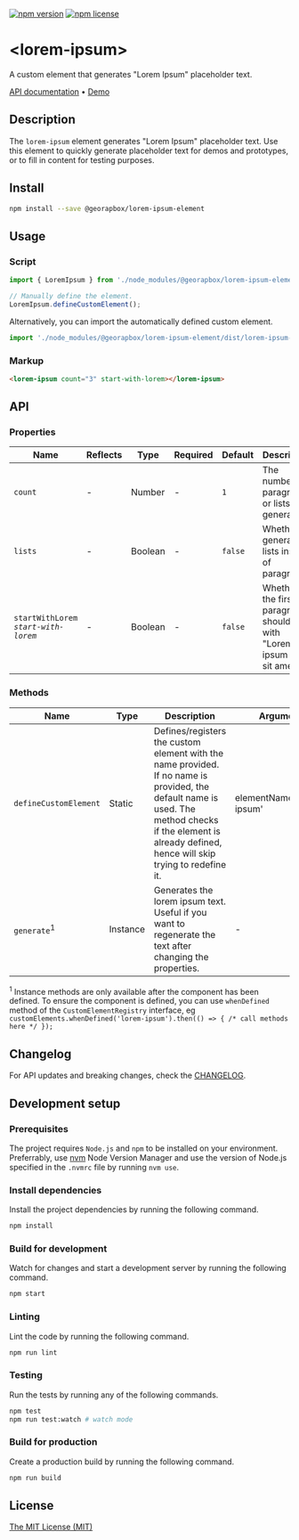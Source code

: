 [![npm version](https://img.shields.io/npm/v/@georapbox/lorem-ipsum-element.svg)](https://www.npmjs.com/package/@georapbox/lorem-ipsum-element)
[![npm license](https://img.shields.io/npm/l/@georapbox/lorem-ipsum-element.svg)](https://www.npmjs.com/package/@georapbox/lorem-ipsum-element)

[demo]: https://georapbox.github.io/lorem-ipsum-element/
[license]: https://georapbox.mit-license.org/@2024
[changelog]: https://github.com/georapbox/lorem-ipsum-element/blob/main/CHANGELOG.md

# &lt;lorem-ipsum&gt;

A custom element that generates "Lorem Ipsum" placeholder text.

[API documentation](#api) &bull; [Demo][demo]

## Description

The `lorem-ipsum` element generates "Lorem Ipsum" placeholder text. Use this element to quickly generate placeholder text for demos and prototypes, or to fill in content for testing purposes.

## Install

```sh
npm install --save @georapbox/lorem-ipsum-element
```

## Usage

### Script

```js
import { LoremIpsum } from './node_modules/@georapbox/lorem-ipsum-element/dist/lorem-ipsum.js';

// Manually define the element.
LoremIpsum.defineCustomElement();
```

Alternatively, you can import the automatically defined custom element.

```js
import './node_modules/@georapbox/lorem-ipsum-element/dist/lorem-ipsum-defined.js';
```

### Markup

```html
<lorem-ipsum count="3" start-with-lorem></lorem-ipsum>
```

## API

### Properties
| Name | Reflects | Type | Required | Default | Description |
| ---- | -------- | ---- | -------- | ------- | ----------- |
| `count` | - | Number | - | `1` | The number of paragraphs or lists to generate. |
| `lists` | - | Boolean | - | `false` | Whether to generate lists instead of paragraphs. |
| `startWithLorem`<br>*`start-with-lorem`* | - | Boolean | - | `false` | Whether the first paragraph should start with "Lorem ipsum dolor sit amet...". |

### Methods

| Name | Type | Description | Arguments |
| ---- | ---- | ----------- | --------- |
| `defineCustomElement` | Static | Defines/registers the custom element with the name provided. If no name is provided, the default name is used. The method checks if the element is already defined, hence will skip trying to redefine it. | elementName='lorem-ipsum' |
| `generate`<sup>1</sup> | Instance | Generates the lorem ipsum text. Useful if you want to regenerate the text after changing the properties. | - |

<sup>1</sup> Instance methods are only available after the component has been defined. To ensure the component is defined, you can use `whenDefined` method of the `CustomElementRegistry` interface, eg `customElements.whenDefined('lorem-ipsum').then(() => { /* call methods here */ });`

## Changelog

For API updates and breaking changes, check the [CHANGELOG][changelog].

## Development setup

### Prerequisites

The project requires `Node.js` and `npm` to be installed on your environment. Preferrably, use [nvm](https://github.com/nvm-sh/nvm) Node Version Manager and use the version of Node.js specified in the `.nvmrc` file by running `nvm use`.

### Install dependencies

Install the project dependencies by running the following command.

```sh
npm install
```

### Build for development

Watch for changes and start a development server by running the following command.

```sh
npm start
```

### Linting

Lint the code by running the following command.

```sh
npm run lint
```

### Testing

Run the tests by running any of the following commands.

```sh
npm test
npm run test:watch # watch mode
```

### Build for production

Create a production build by running the following command.

```sh
npm run build
```

## License

[The MIT License (MIT)][license]
